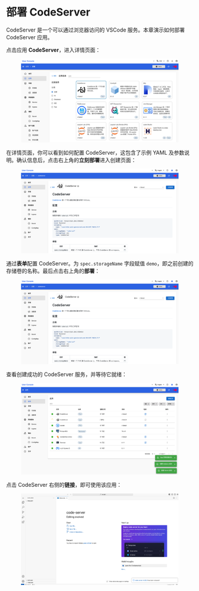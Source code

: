 # 部署 CodeServer

CodeServer 是一个可以通过浏览器访问的 VSCode 服务。本章演示如何部署 CodeServer 应用。

点击应用 **CodeServer**，进入详情页面：

<figure class="screenshot">
  <img alt="select-codeserver" src="../assets/app/select-codeserver.png" />
</figure>

在详情页面，你可以看到如何配置 CodeServer，这包含了示例 YAML 及参数说明。确认信息后，点击右上角的**立刻部署**进入创建页面：

<figure class="screenshot">
  <img alt="readme-codeserver" src="../assets/app/readme-codeserver.png" />
</figure>

通过**表单**配置 CodeServer。为 `spec.storageName` 字段赋值 `demo`，即之前创建的存储卷的名称。最后点击右上角的**部署**：

<figure class="screenshot">
  <img alt="readme-codeserver" src="../assets/app/readme-codeserver.png" />
</figure>

查看创建成功的 CodeServer 服务，并等待它就绪：

<figure class="screenshot">
  <img alt="wait-for-codeserver" src="../assets/app/wait-for-codeserver.png" />
</figure>

点击 CodeServer 右侧的**链接**，即可使用该应用：

<figure class="screenshot">
  <img alt="ui-codeserver" src="../assets/app/ui-codeserver.png" />
</figure>
